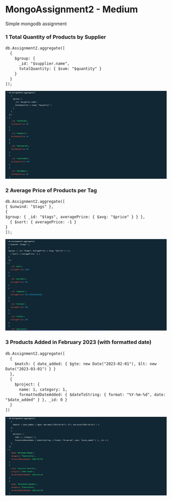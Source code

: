 # MongoAssignment2 - Medium
Simple mongodb assignment

### 1 Total Quantity of Products by Supplier
```
db.Assignment2.aggregate([
  {
    $group: {
      _id: "$supplier.name",
      totalQuantity: { $sum: "$quantity" }
    }
  }
]);
```
![1](images/mid/m1.png)
### 2 Average Price of Products per Tag
```
db.Assignment2.aggregate([
{ $unwind: "$tags" },
{
$group: { _id: "$tags", averagePrice: { $avg: "$price" } } },
  { $sort: { averagePrice: -1 } 
}
]);
```
![Screenshot](images/mid/m2.png)
### 3 Products Added in February 2023 (with formatted date)
```
db.Assignment2.aggregate([
  {
    $match: { date_added: { $gte: new Date("2023-02-01"), $lt: new Date("2023-03-01") } }
  },
  {
    $project: {
      name: 1, category: 1,
      formattedDateAdded: { $dateToString: { format: "%Y-%m-%d", date: "$date_added" } }, _id: 0 }
  }
])
```
![Screenshot](images/mid/m3.png)